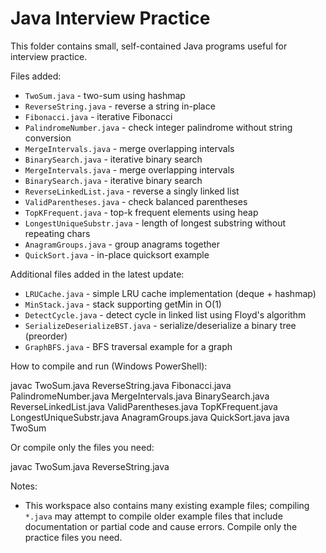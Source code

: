 # Java Interview Practice

This folder contains small, self-contained Java programs useful for interview practice.

Files added:

- `TwoSum.java` - two-sum using hashmap
- `ReverseString.java` - reverse a string in-place
- `Fibonacci.java` - iterative Fibonacci
- `PalindromeNumber.java` - check integer palindrome without string conversion
- `MergeIntervals.java` - merge overlapping intervals
- `BinarySearch.java` - iterative binary search
- `MergeIntervals.java` - merge overlapping intervals
 - `BinarySearch.java` - iterative binary search
 - `ReverseLinkedList.java` - reverse a singly linked list
 - `ValidParentheses.java` - check balanced parentheses
 - `TopKFrequent.java` - top-k frequent elements using heap
 - `LongestUniqueSubstr.java` - length of longest substring without repeating chars
 - `AnagramGroups.java` - group anagrams together
 - `QuickSort.java` - in-place quicksort example

Additional files added in the latest update:

- `LRUCache.java` - simple LRU cache implementation (deque + hashmap)
- `MinStack.java` - stack supporting getMin in O(1)
- `DetectCycle.java` - detect cycle in linked list using Floyd's algorithm
- `SerializeDeserializeBST.java` - serialize/deserialize a binary tree (preorder)
- `GraphBFS.java` - BFS traversal example for a graph

How to compile and run (Windows PowerShell):

javac TwoSum.java ReverseString.java Fibonacci.java PalindromeNumber.java MergeIntervals.java BinarySearch.java ReverseLinkedList.java ValidParentheses.java TopKFrequent.java LongestUniqueSubstr.java AnagramGroups.java QuickSort.java
java TwoSum

Or compile only the files you need:

javac TwoSum.java ReverseString.java

Notes:
- This workspace also contains many existing example files; compiling `*.java` may attempt to compile older example files that include documentation or partial code and cause errors. Compile only the practice files you need.
